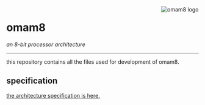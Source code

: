<img align="right" src="assets/logo.png" alt="omam8 logo" />

# omam8
*an 8-bit processor architecture*

---

this repository contains all the files used for development of omam8.

## specification
[the architecture specification is here.](spec/readme.md)
